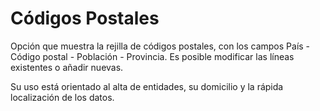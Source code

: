 # Códigos Postales

Opción que muestra la rejilla de códigos postales, con los campos País - Código postal - Población - Provincia. Es posible modificar las líneas existentes o añadir nuevas.

Su uso está orientado al alta de entidades, su domicilio y la rápida localización de los datos.
